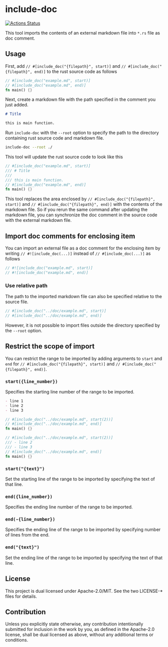 # include-doc

[![Actions Status](https://github.com/frozenlib/include-doc/workflows/CI/badge.svg)](https://github.com/frozenlib/include-doc/actions)

This tool imports the contents of an external markdown file into `*.rs` file as doc comment.

## Usage

First, add `// #[include_doc("{filepath}", start)]` and `// #[include_doc("{filepath}", end)]` to the rust source code as follows

```rust :main.rs
// #[include_doc("example.md", start)]
// #[include_doc("example.md", end)]
fn main() {}
```

Next, create a markdown file with the path specified in the comment you just added.

```md :example.md
# Title

this is main function.
```

Run `include-doc` with the `--root` option to specify the path to the directory containing rust source code and markdown file.

```sh
include-doc --root ./
```

This tool will update the rust source code to look like this

```rust :main.rs
// #[include_doc("example.md", start)]
/// # Title
///
/// this is main function.
// #[include_doc("example.md", end)]
fn main() {}
```

This tool replaces the area enclosed by `// #[include_doc("{filepath}", start)]` and `// #[include_doc("{filepath}", end)]` with the contents of the markdown file. So if you rerun the same command after updating the markdown file, you can synchronize the doc comment in the source code with the external markdown file.

## Import doc comments for enclosing item

You can import an external file as a doc comment for the enclosing item by writing `// #![include_doc(...)]` instead of `// #[include_doc(...)]` as follows

```rust
// #![include_doc("example.md", start)]
// #![include_doc("example.md", end)]
```

### Use relative path

The path to the imported markdown file can also be specified relative to the source file.

```rust
// #[include_doc("../doc/example.md", start)]
// #[include_doc("../doc/example.md", end)]
```

However, it is not possible to import files outside the directory specified by the `--root` option.

## Restrict the scope of import

You can restrict the range to be imported by adding arguments to `start` and `end` for `// #[include_doc("{filepath}", start)]` and `// #[include_doc("{filepath}", end)]`.

### `start({line_number})`

Specifies the starting line number of the range to be imported.

```md
- line 1
- line 2
- line 3
```

```rs
// #[include_doc("../doc/example.md", start(2))]
// #[include_doc("../doc/example.md", end)]
fn main() {}
```

```rs
// #[include_doc("../doc/example.md", start(2))]
/// - line 2
/// - line 3
// #[include_doc("../doc/example.md", end)]
fn main() {}
```

### `start("{text}")`

Set the starting line of the range to be imported by specifying the text of that line.

### `end({line_number})`

Specifies the ending line number of the range to be imported.

### `end(-{line_number})`

Specifies the ending line of the range to be imported by specifying number of lines from the end.

### `end("{text}")`

Set the ending line of the range to be imported by specifying the text of that line.

## License

This project is dual licensed under Apache-2.0/MIT. See the two LICENSE-\* files for details.

## Contribution

Unless you explicitly state otherwise, any contribution intentionally submitted for inclusion in the work by you, as defined in the Apache-2.0 license, shall be dual licensed as above, without any additional terms or conditions.
